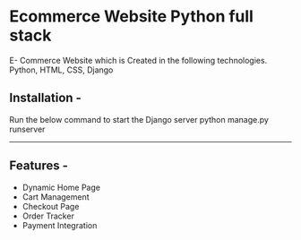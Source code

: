 # Ecommerce Website Python full stack
E- Commerce Website which is Created in the following technologies.
Python, HTML, CSS, Django

## Installation -
Run the below command to start the Django server
python manage.py runserver

---

## Features -
- Dynamic Home Page
- Cart Management
- Checkout Page
- Order Tracker
- Payment Integration
